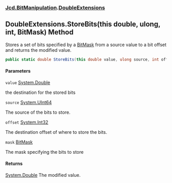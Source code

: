 ### [Jcd.BitManipulation](Jcd.BitManipulation.md 'Jcd.BitManipulation').[DoubleExtensions](Jcd.BitManipulation.DoubleExtensions.md 'Jcd.BitManipulation.DoubleExtensions')

## DoubleExtensions.StoreBits(this double, ulong, int, BitMask) Method

Stores a set of bits specified by a [BitMask](Jcd.BitManipulation.BitMask.md 'Jcd.BitManipulation.BitMask') from a
source value to a bit offset and returns the modified
value.

```csharp
public static double StoreBits(this double value, ulong source, int offset, Jcd.BitManipulation.BitMask mask);
```

#### Parameters

<a name='Jcd.BitManipulation.DoubleExtensions.StoreBits(thisdouble,ulong,int,Jcd.BitManipulation.BitMask).value'></a>

`value` [System.Double](https://docs.microsoft.com/en-us/dotnet/api/System.Double 'System.Double')

the destination for the stored bits

<a name='Jcd.BitManipulation.DoubleExtensions.StoreBits(thisdouble,ulong,int,Jcd.BitManipulation.BitMask).source'></a>

`source` [System.UInt64](https://docs.microsoft.com/en-us/dotnet/api/System.UInt64 'System.UInt64')

The source of the bits to store.

<a name='Jcd.BitManipulation.DoubleExtensions.StoreBits(thisdouble,ulong,int,Jcd.BitManipulation.BitMask).offset'></a>

`offset` [System.Int32](https://docs.microsoft.com/en-us/dotnet/api/System.Int32 'System.Int32')

The destination offset of where to store the bits.

<a name='Jcd.BitManipulation.DoubleExtensions.StoreBits(thisdouble,ulong,int,Jcd.BitManipulation.BitMask).mask'></a>

`mask` [BitMask](Jcd.BitManipulation.BitMask.md 'Jcd.BitManipulation.BitMask')

The mask specifying the bits to store

#### Returns

[System.Double](https://docs.microsoft.com/en-us/dotnet/api/System.Double 'System.Double')
The modified value.